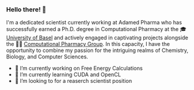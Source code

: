 ### Hello there! 👋

I'm a dedicated scientist currently working at Adamed Pharma who has successfully earned a Ph.D. degree in Computational Pharmacy at the 🎓 [University of Basel](https://www.unibas.ch/en.html) and actively engaged in captivating projects alongside the 🧑‍💻 [Computational Pharmacy Group](https://pharma.unibas.ch/de/research/research-groups/computational-pharmacy-2155/). In this capacity, I have the opportunity to combine my passion for the intriguing realms of Chemistry, Biology, and Computer Sciences.

- 🔭 I’m currently working on Free Energy Calculations
- 🌱 I’m currently learning CUDA and OpenCL
- 👯 I’m looking to for a reaserch scientist position
